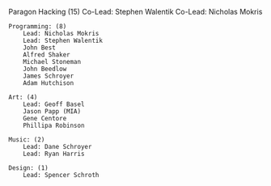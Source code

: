 Paragon Hacking (15)
    Co-Lead: Stephen Walentik
    Co-Lead: Nicholas Mokris

    Programming: (8)
        Lead: Nicholas Mokris
        Lead: Stephen Walentik
        John Best
        Alfred Shaker
        Michael Stoneman
        John Beedlow
        James Schroyer
        Adam Hutchison
    
    Art: (4)
        Lead: Geoff Basel
        Jason Papp (MIA)
        Gene Centore
        Phillipa Robinson
        
    Music: (2)
        Lead: Dane Schroyer
        Lead: Ryan Harris

    Design: (1)
        Lead: Spencer Schroth


